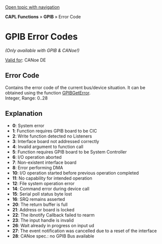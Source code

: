 [Open topic with navigation](../../../../CANoeDEFamily.htm#Topics/CAPLFunctions/GPIB/CAPLfunctionsGPIBErrorCode.md)

**CAPL Functions** » **GPIB** » Error Code

# GPIB Error Codes

*(Only available with GPIB & CANoe!)*

[Valid for](../../Shared/FeatureAvailability.md):  CANoe DE

## Error Code

Contains the error code of the current bus/device situation. It can be obtained using the function [GPIBGetError](Functions/CAPLfunctionGPIBGetError.md).  
Integer, Range: 0..28

## Explanation

- **0**: System error
- **1**: Function requires GPIB board to be CIC
- **2**: Write function detected no Listeners
- **3**: Interface board not addressed correctly
- **4**: Invalid argument to function call
- **5**: Function requires GPIB board to be System Controller
- **6**: I/O operation aborted
- **7**: Non-existent interface board
- **8**: Error performing DMA
- **10**: I/O operation started before previous operation completed
- **11**: No capability for intended operation
- **12**: File system operation error
- **14**: Command error during device call
- **15**: Serial poll status byte lost
- **16**: SRQ remains asserted
- **20**: The return buffer is full
- **21**: Address or board is locked
- **22**: The ibnotify Callback failed to rearm
- **23**: The input handle is invalid
- **26**: Wait already in progress on input ud
- **27**: The event notification was cancelled due to a reset of the interface
- **28**: CANoe spec.: no GPIB Bus available
